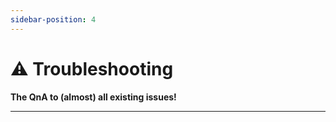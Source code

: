 ```yaml
---
sidebar-position: 4
---
```


# ⚠️ Troubleshooting

**The QnA to (almost) all existing issues!**  

---